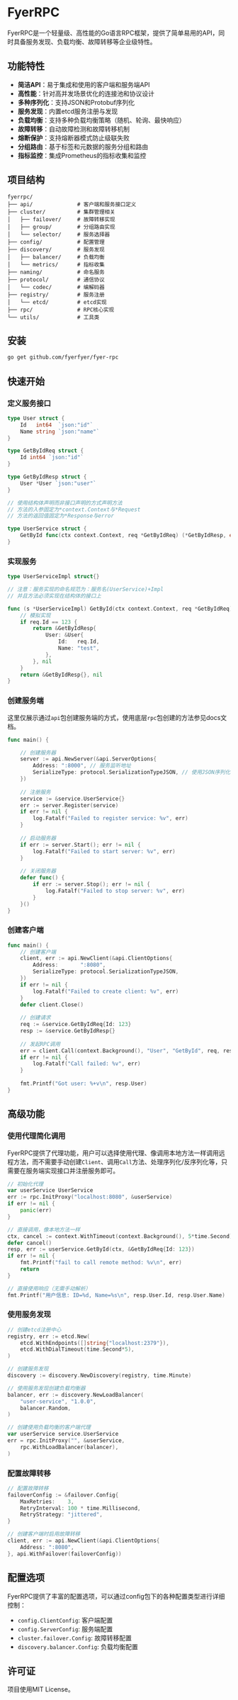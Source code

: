 # FyerRPC

FyerRPC是一个轻量级、高性能的Go语言RPC框架，提供了简单易用的API，同时具备服务发现、负载均衡、故障转移等企业级特性。

## 功能特性

- **简洁API**：易于集成和使用的客户端和服务端API
- **高性能**：针对高并发场景优化的连接池和协议设计
- **多种序列化**：支持JSON和Protobuf序列化
- **服务发现**：内置etcd服务注册与发现
- **负载均衡**：支持多种负载均衡策略（随机、轮询、最快响应）
- **故障转移**：自动故障检测和故障转移机制
- **熔断保护**：支持熔断器模式防止级联失败
- **分组路由**：基于标签和元数据的服务分组和路由
- **指标监控**：集成Prometheus的指标收集和监控

## 项目结构

```
fyerrpc/
├── api/              # 客户端和服务接口定义
├── cluster/          # 集群管理相关
│   ├── failover/     # 故障转移实现
│   ├── group/        # 分组路由实现
│   └── selector/     # 服务选择器
├── config/           # 配置管理
├── discovery/        # 服务发现
│   ├── balancer/     # 负载均衡
│   └── metrics/      # 指标收集
├── naming/           # 命名服务
├── protocol/         # 通信协议
│   └── codec/        # 编解码器
├── registry/         # 服务注册
│   └── etcd/         # etcd实现
├── rpc/              # RPC核心实现
└── utils/            # 工具类
```

## 安装

```bash
go get github.com/fyerfyer/fyer-rpc
```

## 快速开始

### 定义服务接口

```go
type User struct {
    Id   int64  `json:"id"`
    Name string `json:"name"`
}

type GetByIdReq struct {
    Id int64 `json:"id"`
}

type GetByIdResp struct {
    User *User `json:"user"`
}

// 使用结构体声明而非接口声明的方式声明方法
// 方法的入参固定为*context.Context与*Request
// 方法的返回值固定为*Response与error

type UserService struct {
    GetById func(ctx context.Context, req *GetByIdReq) (*GetByIdResp, error)
}
```

### 实现服务

```go
type UserServiceImpl struct{}

// 注意：服务实现的命名规范为：服务名(UserService)+Impl
// 并且方法必须实现在结构体的接口上

func (s *UserServiceImpl) GetById(ctx context.Context, req *GetByIdReq) (*GetByIdResp, error) {
    // 模拟实现
    if req.Id == 123 {
        return &GetByIdResp{
            User: &User{
                Id:   req.Id,
                Name: "test",
            },
        }, nil
    }
    return &GetByIdResp{}, nil
}
```

### 创建服务端

这里仅展示通过`api`包创建服务端的方式，使用底层`rpc`包创建的方法参见docs文档。

```go
func main() {

    // 创建服务器
    server := api.NewServer(&api.ServerOptions{
        Address: ":8000", // 服务监听地址
        SerializeType: protocol.SerializationTypeJSON, // 使用JSON序列化
    })
	
    // 注册服务
    service := &service.UserService{}
    err := server.Register(service)
    if err != nil {
        log.Fatalf("Failed to register service: %v", err)
    }
    
    // 启动服务器
    if err := server.Start(); err != nil {
        log.Fatalf("Failed to start server: %v", err)
    }
    
    // 关闭服务器
    defer func() {
        if err := server.Stop(); err != nil {
            log.Fatalf("Failed to stop server: %v", err)
        }
    }()
}
```

### 创建客户端

```go
func main() {
    // 创建客户端
    client, err := api.NewClient(&api.ClientOptions{
        Address:       ":8080",
        SerializeType: protocol.SerializationTypeJSON,
    })
    if err != nil {
        log.Fatalf("Failed to create client: %v", err)
    }
    defer client.Close()
    
    // 创建请求
    req := &service.GetByIdReq{Id: 123}
    resp := &service.GetByIdResp{}
    
    // 发起RPC调用
    err = client.Call(context.Background(), "User", "GetById", req, resp)
    if err != nil {
        log.Fatalf("Call failed: %v", err)
    }
    
    fmt.Printf("Got user: %+v\n", resp.User)
}
```

## 高级功能

### 使用代理简化调用

FyerRPC提供了代理功能，用户可以选择使用代理、像调用本地方法一样调用远程方法，而不需要手动创建`Client`、调用`Call`方法、处理序列化/反序列化等，只需要在服务端实现接口并注册服务即可。

```go
// 初始化代理
var userService UserService 
err := rpc.InitProxy("localhost:8080", &userService)
if err != nil {
    panic(err)
}

// 直接调用，像本地方法一样
ctx, cancel := context.WithTimeout(context.Background(), 5*time.Second)
defer cancel()
resp, err := userService.GetById(ctx, &GetByIdReq{Id: 123})
if err != nil {
    fmt.Printf("fail to call remote method: %v\n", err)
    return
}

// 直接使用响应（无需手动解析）
fmt.Printf("用户信息: ID=%d, Name=%s\n", resp.User.Id, resp.User.Name)
```

### 使用服务发现

```go
// 创建etcd注册中心
registry, err := etcd.New(
    etcd.WithEndpoints([]string{"localhost:2379"}),
    etcd.WithDialTimeout(time.Second*5),
)

// 创建服务发现
discovery := discovery.NewDiscovery(registry, time.Minute)

// 使用服务发现创建负载均衡器
balancer, err := discovery.NewLoadBalancer(
    "user-service", "1.0.0",
    balancer.Random,
)

// 创建使用负载均衡的客户端代理
var userService service.UserService
err = rpc.InitProxy("", &userService, 
    rpc.WithLoadBalancer(balancer),
)
```

### 配置故障转移

```go
// 配置故障转移
failoverConfig := &failover.Config{
    MaxRetries:    3,
    RetryInterval: 100 * time.Millisecond,
    RetryStrategy: "jittered",
}

// 创建客户端时启用故障转移
client, err := api.NewClient(&api.ClientOptions{
    Address: ":8080",
}, api.WithFailover(failoverConfig))
```

## 配置选项

FyerRPC提供了丰富的配置选项，可以通过config包下的各种配置类型进行详细控制：

- `config.ClientConfig`: 客户端配置
- `config.ServerConfig`: 服务端配置
- `cluster.failover.Config`: 故障转移配置
- `discovery.balancer.Config`: 负载均衡配置

## 许可证

项目使用MIT License。